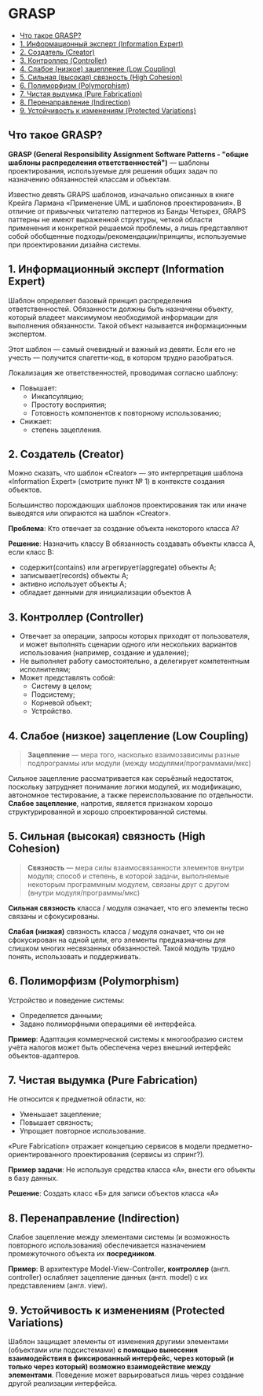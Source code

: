 # GRASP
- [Что такое GRASP?](#что-такое-grasp)
- [1. Информационный эксперт (Information Expert)](#1-информационный-эксперт-information-expert)
- [2. Создатель (Creator)](#2-создатель-creator)
- [3. Контроллер (Controller)](#3-контроллер-controller)
- [4. Слабое (низкое) зацепление (Low Coupling)](#4-слабое-низкое-зацепление-low-coupling)
- [5. Сильная (высокая) связность (High Cohesion)](#5-сильная-высокая-связность-high-cohesion)
- [6. Полиморфизм (Polymorphism)](#6-полиморфизм-polymorphism)
- [7. Чистая выдумка (Pure Fabrication)](#7-чистая-выдумка-pure-fabrication)
- [8. Перенаправление (Indirection)](#8-перенаправление-indirection)
- [9. Устойчивость к изменениям (Protected Variations)](#9-устойчивость-к-изменениям-protected-variations)

## Что такое GRASP?
__GRASP (General Responsibility Assignment Software Patterns - "общие шаблоны распределения ответственностей")__ — шаблоны проектирования, используемые для решения общих задач по назначению обязанностей классам и объектам.

Известно девять GRAPS шаблонов, изначально описанных в книге Крейга Лармана «Применение UML и шаблонов проектирования». В отличие от привычных читателю паттернов из Банды Четырех, GRAPS паттерны не имеют выраженной структуры, четкой области применения и конкретной решаемой проблемы, а лишь представляют собой обобщенные подходы/рекомендации/принципы, используемые при проектировании дизайна системы.

## 1. Информационный эксперт (Information Expert)
Шаблон определяет базовый принцип распределения ответственностей. Обязанности должны быть назначены объекту, который владеет максимумом необходимой информации для выполнения обязанности. Такой объект называется информационным экспертом.

Этот шаблон — самый очевидный и важный из девяти. Если его не учесть — получится спагетти-код, в котором трудно разобраться.

Локализация же ответственностей, проводимая согласно шаблону:
- Повышает:
    - Инкапсуляцию;
    - Простоту восприятия;
    - Готовность компонентов к повторному использованию;
- Снижает:
    - степень зацепления.

## 2. Создатель (Creator)
Можно сказать, что шаблон «Creator» — это интерпретация шаблона «Information Expert» (смотрите пункт № 1) в контексте создания объектов.

Большинство порождающих шаблонов проектирования так или иначе выводятся или опираются на шаблон «Creator».

__Проблема__: Кто отвечает за создание объекта некоторого класса A?

__Решение__: Назначить классу B обязанность создавать объекты класса A, если класс B:

- содержит(contains) или агрегирует(aggregate) объекты A;
- записывает(records) объекты A;
- активно использует объекты A;
- обладает данными для инициализации объектов A

## 3. Контроллер (Controller)
- Отвечает за операции, запросы которых приходят от пользователя, и может выполнять сценарии одного или нескольких вариантов использования (например, создание и удаление);
- Не выполняет работу самостоятельно, а делегирует компетентным исполнителям;
- Может представлять собой:
    - Систему в целом;
    - Подсистему;
    - Корневой объект;
    - Устройство.

## 4. Слабое (низкое) зацепление (Low Coupling)
>__Зацепление__ — мера того, насколько взаимозависимы разные подпрограммы или модули (между модулями/программами/мкс)

Сильное зацепление рассматривается как серьёзный недостаток, поскольку затрудняет понимание логики модулей, их модификацию, автономное тестирование, а также переиспользование по отдельности. __Слабое зацепление__, напротив, является признаком хорошо структурированной и хорошо спроектированной системы.

## 5. Сильная (высокая) связность (High Cohesion)
>__Связность__ — мера силы взаимосвязанности элементов внутри модуля; способ и степень, в которой задачи, выполняемые некоторым программным модулем, связаны друг с другом (внутри модуля/программы/мкс)

__Сильная связность__ класса / модуля означает, что его элементы тесно связаны и сфокусированы.

__Слабая (низкая)__ связность класса / модуля означает, что он не сфокусирован на одной цели, его элементы предназначены для слишком многих несвязанных обязанностей. Такой модуль трудно понять, использовать и поддерживать.


## 6. Полиморфизм (Polymorphism)
Устройство и поведение системы:
- Определяется данными;
- Задано полиморфными операциями её интерфейса.

__Пример__: Адаптация коммерческой системы к многообразию систем учёта налогов может быть обеспечена через внешний интерфейс объектов-адаптеров.

## 7. Чистая выдумка (Pure Fabrication)
Не относится к предметной области, но:
- Уменьшает зацепление;
- Повышает связность;
- Упрощает повторное использование.

«Pure Fabrication» отражает концепцию сервисов в модели предметно-ориентированного проектирования (сервисы из спринг?).

__Пример задачи__: Не используя средства класса «А», внести его объекты в базу данных.

__Решение__: Создать класс «Б» для записи объектов класса «А»

## 8. Перенаправление (Indirection)
Слабое зацепление между элементами системы (и возможность повторного использования) обеспечивается назначением промежуточного объекта их __посредником__.

__Пример__: В архитектуре Model-View-Controller, __контроллер__ (англ. controller) ослабляет зацепление данных (англ. model) с их представлением (англ. view).

## 9. Устойчивость к изменениям (Protected Variations)
Шаблон защищает элементы от изменения другими элементами (объектами или подсистемами) __с помощью вынесения взаимодействия в фиксированный интерфейс, через который (и только через который) возможно взаимодействие между элементами__. Поведение может варьироваться лишь через создание другой реализации интерфейса.